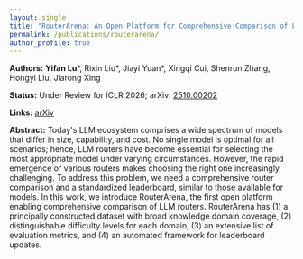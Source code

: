 ```yaml
---
layout: single
title: "RouterArena: An Open Platform for Comprehensive Comparison of LLM Routers"
permalink: /publications/routerarena/
author_profile: true
---
```


**Authors:** **Yifan Lu***, Rixin Liu*, Jiayi Yuan*, Xingqi Cui, Shenrun Zhang, Hongyi Liu, Jiarong Xing

**Status:** Under Review for ICLR 2026; arXiv: [2510.00202](https://arxiv.org/abs/2510.00202)

**Links:** [arXiv](https://arxiv.org/abs/2510.00202)

**Abstract:** Today's LLM ecosystem comprises a wide spectrum of models that differ in size, capability, and cost. No single model is optimal for all scenarios; hence, LLM routers have become essential for selecting the most appropriate model under varying circumstances. However, the rapid emergence of various routers makes choosing the right one increasingly challenging. To address this problem, we need a comprehensive router comparison and a standardized leaderboard, similar to those available for models. In this work, we introduce RouterArena, the first open platform enabling comprehensive comparison of LLM routers. RouterArena has (1) a principally constructed dataset with broad knowledge domain coverage, (2) distinguishable difficulty levels for each domain, (3) an extensive list of evaluation metrics, and (4) an automated framework for leaderboard updates.
